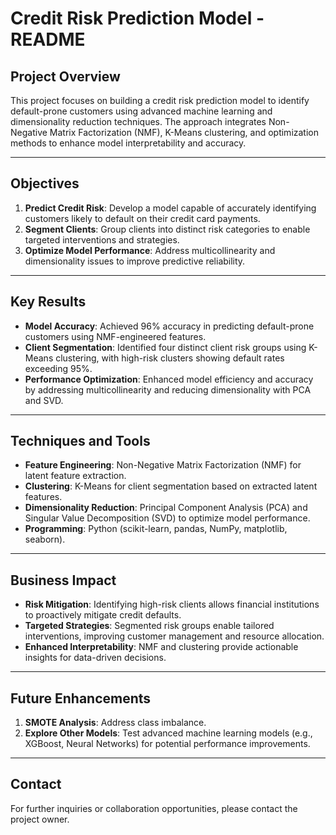 # Credit Risk Prediction Model - README

## Project Overview
This project focuses on building a credit risk prediction model to identify default-prone customers using advanced machine learning and dimensionality reduction techniques. The approach integrates Non-Negative Matrix Factorization (NMF), K-Means clustering, and optimization methods to enhance model interpretability and accuracy.

---

## Objectives
1. **Predict Credit Risk**: Develop a model capable of accurately identifying customers likely to default on their credit card payments.
2. **Segment Clients**: Group clients into distinct risk categories to enable targeted interventions and strategies.
3. **Optimize Model Performance**: Address multicollinearity and dimensionality issues to improve predictive reliability.

---

## Key Results
- **Model Accuracy**: Achieved 96% accuracy in predicting default-prone customers using NMF-engineered features.
- **Client Segmentation**: Identified four distinct client risk groups using K-Means clustering, with high-risk clusters showing default rates exceeding 95%.
- **Performance Optimization**: Enhanced model efficiency and accuracy by addressing multicollinearity and reducing dimensionality with PCA and SVD.

---

## Techniques and Tools
- **Feature Engineering**: Non-Negative Matrix Factorization (NMF) for latent feature extraction.
- **Clustering**: K-Means for client segmentation based on extracted latent features.
- **Dimensionality Reduction**: Principal Component Analysis (PCA) and Singular Value Decomposition (SVD) to optimize model performance.
- **Programming**: Python (scikit-learn, pandas, NumPy, matplotlib, seaborn).

---

## Business Impact
- **Risk Mitigation**: Identifying high-risk clients allows financial institutions to proactively mitigate credit defaults.
- **Targeted Strategies**: Segmented risk groups enable tailored interventions, improving customer management and resource allocation.
- **Enhanced Interpretability**: NMF and clustering provide actionable insights for data-driven decisions.

---

## Future Enhancements
1. **SMOTE Analysis**: Address class imbalance.
2. **Explore Other Models**: Test advanced machine learning models (e.g., XGBoost, Neural Networks) for potential performance improvements.

---

## Contact
For further inquiries or collaboration opportunities, please contact the project owner.

